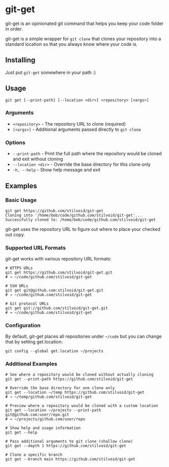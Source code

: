 # git-get

git-get is an opinionated git command that helps you keep your code folder in order.

git-get is a simple wrapper for `git clone` that clones your repository into a standard location so that you always know where your code is.

## Installing

Just put `git-get` somewhere in your path :)

## Usage

```
git get [--print-path] [--location <dir>] <repository> [<args>]
```

### Arguments

- `<repository>` - The repository URL to clone (required)
- `[<args>]` - Additional arguments passed directly to `git clone`

### Options

- `--print-path` - Print the full path where the repository would be cloned and exit without cloning
- `--location <dir>` - Override the base directory for this clone only
- `-h, --help` - Show help message and exit

## Examples

### Basic Usage

```shell
git get https://github.com/stilvoid/git-get
Cloning into '/home/bob/code/github.com/stilvoid/git-get'...
Successfully cloned to: /home/bob/code/github.com/stilvoid/git-get
```

git-get uses the repository URL to figure out where to place your checked out copy.

### Supported URL Formats

git-get works with various repository URL formats:

```shell
# HTTPS URLs
git get https://github.com/stilvoid/git-get.git
# → ~/code/github.com/stilvoid/git-get

# SSH URLs
git get git@github.com:stilvoid/git-get.git
# → ~/code/github.com/stilvoid/git-get

# Git protocol URLs
git get git://github.com/stilvoid/git-get.git
# → ~/code/github.com/stilvoid/git-get
```

### Configuration

By default, git-get places all repositories under `~/code` but you can change that by setting get.location:

```shell
git config --global get.location ~/projects
```

### Additional Examples

```shell
# See where a repository would be cloned without actually cloning
git get --print-path https://github.com/stilvoid/git-get

# Override the base directory for one clone only
git get --location ~/temp https://github.com/stilvoid/git-get
# → ~/temp/github.com/stilvoid/git-get

# Preview where a repository would be cloned with a custom location
git get --location ~/projects --print-path git@github.com:user/repo.git
# → ~/projects/github.com/user/repo

# Show help and usage information
git get --help

# Pass additional arguments to git clone (shallow clone)
git get --depth 1 https://github.com/stilvoid/git-get

# Clone a specific branch
git get --branch main https://github.com/stilvoid/git-get
```
